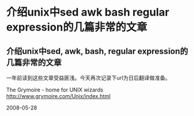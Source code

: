 # 介绍unix中sed awk bash regular expression的几篇非常的文章

## 介绍unix中sed, awk, bash, regular expression的几篇非常的文章

一年前读到这些文章受益匪浅。今天再次记录下url为日后翻译做准备。

The Grymoire - home for UNIX wizards
http://www.grymoire.com/Unix/index.html



2008-05-28